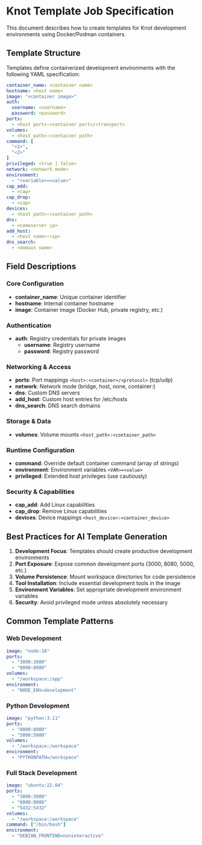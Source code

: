 # Knot Template Job Specification

This document describes how to create templates for Knot development environments using Docker/Podman containers.

## Template Structure

Templates define containerized development environments with the following YAML specification:

```yaml
container_name: <container name>
hostname: <host name>
image: "<container image>"
auth:
  username: <username>
  password: <password>
ports:
  - <host port>:<container port>/<transport>
volumes:
  - <host path>:<container path>
command: [
  "<1>",
  "<2>"
]
privileged: <true | false>
network: <network mode>
environment:
  - "<variable>=<value>"
cap_add:
  - <cap>
cap_drop:
  - <cap>
devices:
  - <host path>:<container path>
dns:
  - <nameserver ip>
add_host:
  - <host name>:<ip>
dns_search:
  - <domain name>
```

## Field Descriptions

### Core Configuration
- **container_name**: Unique container identifier
- **hostname**: Internal container hostname
- **image**: Container image (Docker Hub, private registry, etc.)

### Authentication
- **auth**: Registry credentials for private images
  - **username**: Registry username
  - **password**: Registry password

### Networking & Access
- **ports**: Port mappings `<host>:<container>/<protocol>` (tcp/udp)
- **network**: Network mode (bridge, host, none, container:<name>)
- **dns**: Custom DNS servers
- **add_host**: Custom host entries for /etc/hosts
- **dns_search**: DNS search domains

### Storage & Data
- **volumes**: Volume mounts `<host_path>:<container_path>`

### Runtime Configuration
- **command**: Override default container command (array of strings)
- **environment**: Environment variables `<VAR>=<value>`
- **privileged**: Extended host privileges (use cautiously)

### Security & Capabilities
- **cap_add**: Add Linux capabilities
- **cap_drop**: Remove Linux capabilities
- **devices**: Device mappings `<host_device>:<container_device>`

## Best Practices for AI Template Generation

1. **Development Focus**: Templates should create productive development environments
2. **Port Exposure**: Expose common development ports (3000, 8080, 5000, etc.)
3. **Volume Persistence**: Mount workspace directories for code persistence
4. **Tool Installation**: Include essential development tools in the image
5. **Environment Variables**: Set appropriate development environment variables
6. **Security**: Avoid privileged mode unless absolutely necessary

## Common Template Patterns

### Web Development
```yaml
image: "node:18"
ports:
  - "3000:3000"
  - "8080:8080"
volumes:
  - "/workspace:/app"
environment:
  - "NODE_ENV=development"
```

### Python Development
```yaml
image: "python:3.11"
ports:
  - "8000:8000"
  - "5000:5000"
volumes:
  - "/workspace:/workspace"
environment:
  - "PYTHONPATH=/workspace"
```

### Full Stack Development
```yaml
image: "ubuntu:22.04"
ports:
  - "3000:3000"
  - "8080:8080"
  - "5432:5432"
volumes:
  - "/workspace:/workspace"
command: ["/bin/bash"]
environment:
  - "DEBIAN_FRONTEND=noninteractive"
```